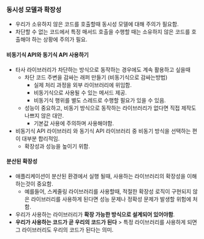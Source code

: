 ### 동시성 모델과 확장성
* 우리가 소유하지 않은 코드를 호출할때 동시성 모델에 대해 주의가 필요함.
* 차단할 수 없는 코드에서 특정 매서드 호출을 수행할 때는 소유하지 않은 코드를 호출해야 하는 상황에 주의가 필요.


#### 비동기식 API와 동기식 API 사용하기
* 타사 라이브러리가 차단하는 방식으로 동작하는 경우에도 계속 활용하고 싶을때
  * 차단 코드 주변을 감싸는 래퍼 만들기 (비동기식으로 감싸는방법)
    * 실제 처리 과정을 외부 라이브러리에 위임함.
    * 비동기식으로 사용될 수 있는 메서드 제공.
    * 비동기식 행위를 별도 스레드로 수행할 필요가 있을 수 있음.
  * 성능이 중요하고, 비동기 방식으로 동작하는 라이브러리가 없다면 직접 제작도 나쁘지 않은 대안.
    * 기본값 사용에 주의하며 사용해야함.
* 비동기식 API 라이브러리 와 동기식 API 라이브러리 중 비동기 방식을 선택하는 편이 대부분 합리적임.
  * 확장성과 성능을 높이기 위함.

#### 분산된 확장성
* 애플리케이션이 분산된 환경에서 실행 될때, 사용하는 라이브러리의 확장성을 이해하는것이 중요함.
  * 예를들어, 스케줄링 라이브러리를 사용할때, 적절한 확장성 로직이 구현되지 않은 라이브러리를 사용하게 된다면 성능 문제나 정확성 문제가 발생할 위험에 처함.
* 우리가 사용하는 라이브러리가 **확장 가능한 방식으로 설계되어 있어야함**.
* **우리가 사용하는 코드가 곧 우리의 코드가 된다** > 특정 라이브러리를 사용하게 되면 그 라이브러리도 우리의 코드가 된다는 의미.